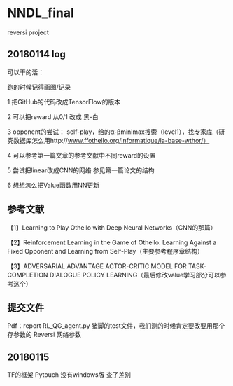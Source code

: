# NNDL_final

reversi project

## 20180114 log

可以干的活：

跑的时候记得画图/记录

1 把GitHub的代码改成TensorFlow的版本

2 可以把reward 从0/1 改成 黑-白

3 opponent的尝试： self-play，给的α-βminimax搜索（level1），找专家库（研究数据库怎么用http://www.ffothello.org/informatique/la-base-wthor/）

4 可以参考第一篇文章的参考文献中不同reward的设置

5 尝试把linear改成CNN的网络 参见第一篇论文的结构

6 想想怎么把Value函数用NN更新

## 参考文献
【1】Learning to Play Othello with Deep Neural Networks（CNN的那篇）

【2】Reinforcement Learning in the Game of Othello: Learning Against a Fixed Opponent and Learning from Self-Play（主要参考程序章结构）

【3】ADVERSARIAL ADVANTAGE ACTOR-CRITIC MODEL FOR TASK-COMPLETION DIALOGUE POLICY LEARNING（最后修改value学习部分可以参考这个）

## 提交文件
Pdf：report
RL_QG_agent.py 猪脚的test文件，我们测的时候肯定要改要用那个存参数的
Reversi 网络参数


## 20180115
TF的框架
Pytouch 没有windows版 查了差别
